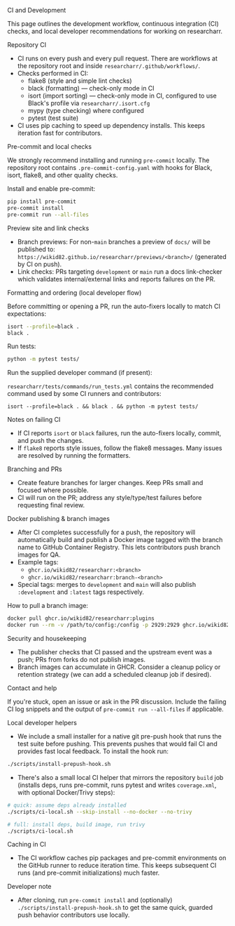 CI and Development

This page outlines the development workflow, continuous integration (CI) checks, and local developer recommendations for working on researcharr.

Repository CI

- CI runs on every push and every pull request. There are workflows at the repository root and inside `researcharr/.github/workflows/`.
- Checks performed in CI:
  - flake8 (style and simple lint checks)
  - black (formatting) — check-only mode in CI
  - isort (import sorting) — check-only mode in CI, configured to use Black's profile via `researcharr/.isort.cfg`
  - mypy (type checking) where configured
  - pytest (test suite)
- CI uses pip caching to speed up dependency installs. This keeps iteration fast for contributors.

Pre-commit and local checks

We strongly recommend installing and running `pre-commit` locally. The repository root contains `.pre-commit-config.yaml` with hooks for Black, isort, flake8, and other quality checks.

Install and enable pre-commit:

```bash
pip install pre-commit
pre-commit install
pre-commit run --all-files
```

Preview site and link checks

- Branch previews: For non-`main` branches a preview of `docs/` will be published to:
  `https://wikid82.github.io/researcharr/previews/<branch>/` (generated by CI on push).
- Link checks: PRs targeting `development` or `main` run a docs link-checker which validates internal/external links and reports failures on the PR.

Formatting and ordering (local developer flow)

Before committing or opening a PR, run the auto-fixers locally to match CI expectations:

```bash
isort --profile=black .
black .
```

Run tests:

```bash
python -m pytest tests/
```

Run the supplied developer command (if present):

`researcharr/tests/commands/run_tests.yml` contains the recommended command used by some CI runners and contributors:

```text
isort --profile=black . && black . && python -m pytest tests/
```

Notes on failing CI

- If CI reports `isort` or `black` failures, run the auto-fixers locally, commit, and push the changes.
- If `flake8` reports style issues, follow the flake8 messages. Many issues are resolved by running the formatters.

Branching and PRs

- Create feature branches for larger changes. Keep PRs small and focused where possible.
- CI will run on the PR; address any style/type/test failures before requesting final review.

Docker publishing & branch images

- After CI completes successfully for a push, the repository will automatically build and publish a Docker image tagged with the branch name to GitHub Container Registry. This lets contributors push branch images for QA.
- Example tags:
  - `ghcr.io/wikid82/researcharr:<branch>`
  - `ghcr.io/wikid82/researcharr:branch-<branch>`
- Special tags: merges to `development` and `main` will also publish `:development` and `:latest` tags respectively.

How to pull a branch image:

```bash
docker pull ghcr.io/wikid82/researcharr:plugins
docker run --rm -v /path/to/config:/config -p 2929:2929 ghcr.io/wikid82/researcharr:plugins
```

Security and housekeeping

- The publisher checks that CI passed and the upstream event was a push; PRs from forks do not publish images.
- Branch images can accumulate in GHCR. Consider a cleanup policy or retention strategy (we can add a scheduled cleanup job if desired).

Contact and help

If you're stuck, open an issue or ask in the PR discussion. Include the failing CI log snippets and the output of `pre-commit run --all-files` if applicable.

Local developer helpers

- We include a small installer for a native git pre-push hook that runs the test suite before pushing. This prevents pushes that would fail CI and provides fast local feedback. To install the hook run:

```bash
./scripts/install-prepush-hook.sh
```

- There's also a small local CI helper that mirrors the repository `build` job (installs deps, runs pre-commit, runs pytest and writes `coverage.xml`, with optional Docker/Trivy steps):

```bash
# quick: assume deps already installed
./scripts/ci-local.sh --skip-install --no-docker --no-trivy

# full: install deps, build image, run trivy
./scripts/ci-local.sh
```

Caching in CI

- The CI workflow caches pip packages and pre-commit environments on the GitHub runner to reduce iteration time. This keeps subsequent CI runs (and pre-commit initializations) much faster.

Developer note

- After cloning, run `pre-commit install` and (optionally) `./scripts/install-prepush-hook.sh` to get the same quick, guarded push behavior contributors use locally.
